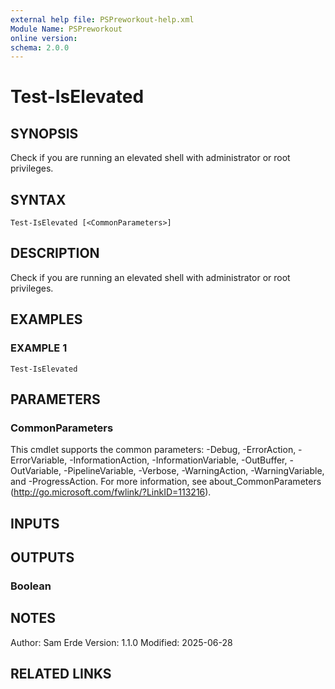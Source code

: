 ```yaml
---
external help file: PSPreworkout-help.xml
Module Name: PSPreworkout
online version:
schema: 2.0.0
---
```


# Test-IsElevated

## SYNOPSIS

Check if you are running an elevated shell with administrator or root privileges.

## SYNTAX

```
Test-IsElevated [<CommonParameters>]
```

## DESCRIPTION

Check if you are running an elevated shell with administrator or root privileges.

## EXAMPLES

### EXAMPLE 1

```
Test-IsElevated
```

## PARAMETERS

### CommonParameters

This cmdlet supports the common parameters: -Debug, -ErrorAction, -ErrorVariable, -InformationAction, -InformationVariable, -OutBuffer, -OutVariable, -PipelineVariable, -Verbose, -WarningAction, -WarningVariable, and -ProgressAction.
For more information, see about_CommonParameters (http://go.microsoft.com/fwlink/?LinkID=113216).

## INPUTS

## OUTPUTS

### Boolean

## NOTES

Author: Sam Erde
Version: 1.1.0
Modified: 2025-06-28

## RELATED LINKS
